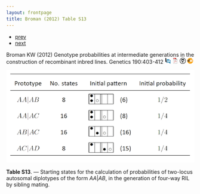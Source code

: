 ```yaml
---
layout: frontpage
title: Broman (2012) Table S13
---
```


<div class="navbar">
  <div class="navbar-inner">
      <ul class="nav">
          <li><a href="inversion_fig1.html">prev</a></li>
          <li><a href="inversion_fig2.html">next</a></li>
      </ul>
  </div>
</div>

Broman KW (2012)  Genotype probabilities at intermediate generations in the construction of recombinant inbred lines.  Genetics 190:403-412
[![PubMed](../icons16/pubmed-icon.png)](https://www.ncbi.nlm.nih.gov/pubmed/22345609)
[![pdf (1.1M)](../icons16/pdf-icon.png)](https://www.biostat.wisc.edu/~kbroman/publications/preCCprob.pdf)
[![source on github](../icons16/github-icon.png)](http://www.github.com/kbroman/preCCProbPaper)
[![doi](../icons16/doi-icon.png)](https://doi.org/10.1534/genetics.111.132647)

![Broman (2012) Table S13](../../assets/bigpublpics/preCCprob_tabS13_lg.png)

**Table S13**. &mdash; Starting states for the calculation of probabilities of
two-locus autosomal diplotypes of the form <em>AA</em>|<em>AB</em>, in
the generation of four-way RIL by sibling mating.
